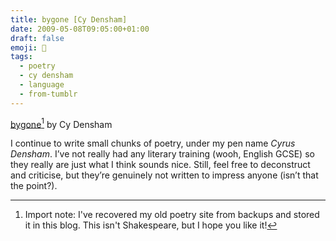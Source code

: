 ```yaml
---
title: bygone [Cy Densham]
date: 2009-05-08T09:05:00+01:00
draft: false
emoji: 📝
tags:
  - poetry
  - cy densham
  - language
  - from-tumblr
---
```


[bygone](/poetry/bygone)[^1] by Cy Densham

I continue to write small chunks of poetry, under my pen name _Cyrus Densham_. I’ve not really had any literary training (wooh, English GCSE) so they really are just what I think sounds nice. Still, feel free to deconstruct and criticise, but they’re genuinely not written to impress anyone (isn’t that the point?).

[^1]: Import note: I've recovered my old poetry site from backups and stored it in this blog. This isn't Shakespeare, but I hope you like it!
